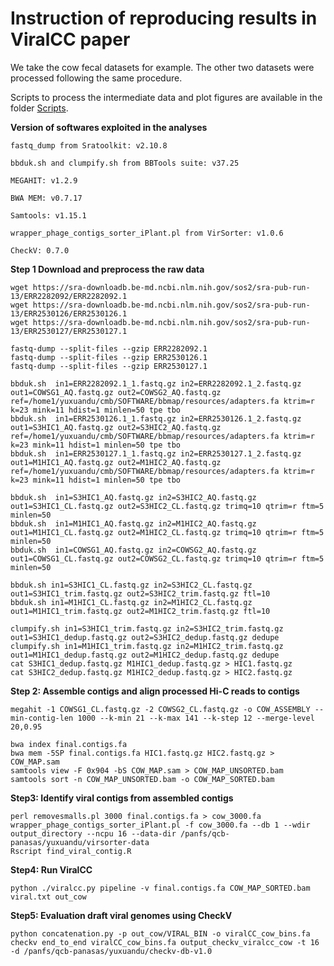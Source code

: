# Instruction of reproducing results in ViralCC paper
We take the cow fecal datasets for example. The other two datasets were processed following the same procedure.

Scripts to process the intermediate data and plot figures are available in the folder [Scripts](https://github.com/dyxstat/Reproduce_ViralCC/tree/main/Scripts).

**Version of softwares exploited in the analyses**
```
fastq_dump from Sratoolkit: v2.10.8

bbduk.sh and clumpify.sh from BBTools suite: v37.25

MEGAHIT: v1.2.9

BWA MEM: v0.7.17

Samtools: v1.15.1

wrapper_phage_contigs_sorter_iPlant.pl from VirSorter: v1.0.6

CheckV: 0.7.0
```

**Step 1 Download and preprocess the raw data**
```
wget https://sra-downloadb.be-md.ncbi.nlm.nih.gov/sos2/sra-pub-run-13/ERR2282092/ERR2282092.1
wget https://sra-downloadb.be-md.ncbi.nlm.nih.gov/sos2/sra-pub-run-13/ERR2530126/ERR2530126.1
wget https://sra-downloadb.be-md.ncbi.nlm.nih.gov/sos2/sra-pub-run-13/ERR2530127/ERR2530127.1

fastq-dump --split-files --gzip ERR2282092.1
fastq-dump --split-files --gzip ERR2530126.1
fastq-dump --split-files --gzip ERR2530127.1

bbduk.sh  in1=ERR2282092.1_1.fastq.gz in2=ERR2282092.1_2.fastq.gz out1=COWSG1_AQ.fastq.gz out2=COWSG2_AQ.fastq.gz ref=/home1/yuxuandu/cmb/SOFTWARE/bbmap/resources/adapters.fa ktrim=r k=23 mink=11 hdist=1 minlen=50 tpe tbo
bbduk.sh  in1=ERR2530126.1_1.fastq.gz in2=ERR2530126.1_2.fastq.gz out1=S3HIC1_AQ.fastq.gz out2=S3HIC2_AQ.fastq.gz ref=/home1/yuxuandu/cmb/SOFTWARE/bbmap/resources/adapters.fa ktrim=r k=23 mink=11 hdist=1 minlen=50 tpe tbo
bbduk.sh  in1=ERR2530127.1_1.fastq.gz in2=ERR2530127.1_2.fastq.gz out1=M1HIC1_AQ.fastq.gz out2=M1HIC2_AQ.fastq.gz ref=/home1/yuxuandu/cmb/SOFTWARE/bbmap/resources/adapters.fa ktrim=r k=23 mink=11 hdist=1 minlen=50 tpe tbo

bbduk.sh  in1=S3HIC1_AQ.fastq.gz in2=S3HIC2_AQ.fastq.gz out1=S3HIC1_CL.fastq.gz out2=S3HIC2_CL.fastq.gz trimq=10 qtrim=r ftm=5 minlen=50
bbduk.sh  in1=M1HIC1_AQ.fastq.gz in2=M1HIC2_AQ.fastq.gz out1=M1HIC1_CL.fastq.gz out2=M1HIC2_CL.fastq.gz trimq=10 qtrim=r ftm=5 minlen=50
bbduk.sh  in1=COWSG1_AQ.fastq.gz in2=COWSG2_AQ.fastq.gz out1=COWSG1_CL.fastq.gz out2=COWSG2_CL.fastq.gz trimq=10 qtrim=r ftm=5 minlen=50

bbduk.sh in1=S3HIC1_CL.fastq.gz in2=S3HIC2_CL.fastq.gz out1=S3HIC1_trim.fastq.gz out2=S3HIC2_trim.fastq.gz ftl=10
bbduk.sh in1=M1HIC1_CL.fastq.gz in2=M1HIC2_CL.fastq.gz out1=M1HIC1_trim.fastq.gz out2=M1HIC2_trim.fastq.gz ftl=10

clumpify.sh in1=S3HIC1_trim.fastq.gz in2=S3HIC2_trim.fastq.gz out1=S3HIC1_dedup.fastq.gz out2=S3HIC2_dedup.fastq.gz dedupe
clumpify.sh in1=M1HIC1_trim.fastq.gz in2=M1HIC2_trim.fastq.gz out1=M1HIC1_dedup.fastq.gz out2=M1HIC2_dedup.fastq.gz dedupe
cat S3HIC1_dedup.fastq.gz M1HIC1_dedup.fastq.gz > HIC1.fastq.gz
cat S3HIC2_dedup.fastq.gz M1HIC2_dedup.fastq.gz > HIC2.fastq.gz
```

**Step 2: Assemble contigs and align processed Hi-C reads to contigs**
```
megahit -1 COWSG1_CL.fastq.gz -2 COWSG2_CL.fastq.gz -o COW_ASSEMBLY --min-contig-len 1000 --k-min 21 --k-max 141 --k-step 12 --merge-level 20,0.95

bwa index final.contigs.fa
bwa mem -5SP final.contigs.fa HIC1.fastq.gz HIC2.fastq.gz > COW_MAP.sam
samtools view -F 0x904 -bS COW_MAP.sam > COW_MAP_UNSORTED.bam
samtools sort -n COW_MAP_UNSORTED.bam -o COW_MAP_SORTED.bam
```

**Step3: Identify viral contigs from assembled contigs**
```
perl removesmalls.pl 3000 final.contigs.fa > cow_3000.fa
wrapper_phage_contigs_sorter_iPlant.pl -f cow_3000.fa --db 1 --wdir output_directory --ncpu 16 --data-dir /panfs/qcb-panasas/yuxuandu/virsorter-data
Rscript find_viral_contig.R
```

**Step4: Run ViralCC**
```
python ./viralcc.py pipeline -v final.contigs.fa COW_MAP_SORTED.bam viral.txt out_cow
```

**Step5: Evaluation draft viral genomes using CheckV**
```
python concatenation.py -p out_cow/VIRAL_BIN -o viralCC_cow_bins.fa
checkv end_to_end viralCC_cow_bins.fa output_checkv_viralcc_cow -t 16 -d /panfs/qcb-panasas/yuxuandu/checkv-db-v1.0
```

